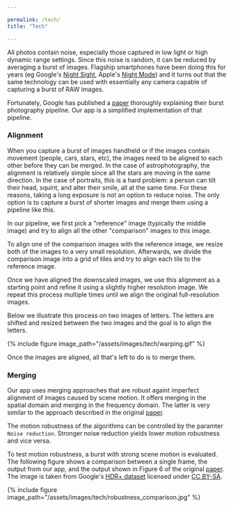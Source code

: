 ```yaml
---

permalink: /tech/
title: "Tech"

---
```


All photos contain noise, especially those captured in low light or high dynamic range settings. Since this noise is random, it can be reduced by averaging a burst of images. Flagship smartphones have been doing this for years (eg Google's [Night Sight](https://www.theverge.com/2018/10/25/18021944/google-night-sight-pixel-3-camera-samples), Apple's [Night Mode](https://support.apple.com/en-us/HT211306)) and it turns out that the same technology can be used with essentially any camera capable of capturing a burst of RAW images.

Fortunately, Google has published a [paper](http://static.googleusercontent.com/media/www.hdrplusdata.org/en//hdrplus.pdf) thoroughly explaining their burst photography pipeline. Our app is a simplified implementation of that pipeline.

### Alignment

When you capture a burst of images handheld or if the images contain movement (people, cars, stars, etc), the images need to be aligned to each other before they can be merged. In the case of astrophotography, the alignment is relatively simple since all the stars are moving in the same direction. In the case of portraits, this is a hard problem: a person can tilt their head, squint, and alter their smile, all at the same time. For these reasons, taking a long exposure is not an option to reduce noise. The only option is to capture a burst of shorter images and merge them using a pipeline like this.

In our pipeline, we first pick a "reference" image (typically the middle image) and try to align all the other "comparison" images to this image.

To align one of the comparison images with the reference image, we resize both of the images to a very small resolution. Afterwards, we divide the comparison image into a grid of tiles and try to align each tile to the reference image.

Once we have aligned the downscaled images, we use this alignment as a starting point and refine it using a slightly higher resolution image. We repeat this process multiple times until we align the original full-resolution images.

Below we illustrate this process on two images of letters. The letters are shifted and resized between the two images and the goal is to align the letters.

{% include figure image_path="/assets/images/tech/warping.gif" %}

Once the images are aligned, all that's left to do is to merge them.

### Merging

Our app uses merging approaches that are robust againt imperfect alignment of images caused by scene motion. It offers merging in the spatial domain and merging in the frequency domain. The latter is very similar to the approach described in the original [paper](http://static.googleusercontent.com/media/www.hdrplusdata.org/en//hdrplus.pdf).

The motion robustness of the algorithms can be controlled by the paramter `Noise reduction`. Stronger noise reduction yields lower motion robustness and vice versa.

To test motion robustness, a burst with strong scene motion is evaluated. The following figure shows a comparison between a single frame, the output from our app, and the output shown in Figure 6 of the original [paper](http://static.googleusercontent.com/media/www.hdrplusdata.org/en//hdrplus.pdf). The image is taken from Google's [HDR+ dataset](https://hdrplusdata.org/dataset.html) licensed under [CC BY-SA](https://creativecommons.org/licenses/by-sa/4.0/).

{% include figure image_path="/assets/images/tech/robustness_comparison.jpg" %}
